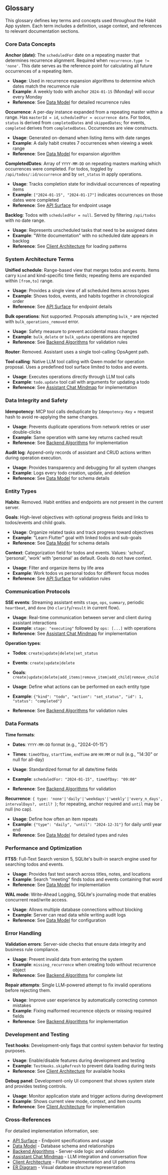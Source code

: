 ## Glossary

This glossary defines key terms and concepts used throughout the Habit App system. Each term includes a definition, usage context, and references to relevant documentation sections.

### Core Data Concepts

**Anchor (date)**: The `scheduledFor` date on a repeating master that determines recurrence alignment. Required when `recurrence.type != 'none'`. This date serves as the reference point for calculating all future occurrences of a repeating item.

- **Usage**: Used in recurrence expansion algorithms to determine which dates match the recurrence rule
- **Example**: A weekly todo with anchor `2024-01-15` (Monday) will occur every Monday
- **Reference**: See [Data Model](./data_model.md#recurrence-system) for detailed recurrence rules

**Occurrence**: A per-day instance expanded from a repeating master within a range. Has `masterId = id`, `scheduledFor = occurrence date`. For todos, `status` is derived from `completedDates` and `skippedDates`; for events, `completed` derives from `completedDates`. Occurrences are view constructs.

- **Usage**: Generated on-demand when listing items with date ranges
- **Example**: A daily habit creates 7 occurrences when viewing a week range
- **Reference**: See [Data Model](./data_model.md#occurrence-expansion) for expansion algorithm

**CompletedDates**: Array of `YYYY-MM-DD` on repeating masters marking which occurrences were completed. For todos, toggled by `/api/todos/:id/occurrence` and by `set_status` in apply operations.

- **Usage**: Tracks completion state for individual occurrences of repeating items
- **Example**: `["2024-01-15", "2024-01-17"]` indicates occurrences on those dates were completed
- **Reference**: See [API Surface](./api_surface.md#update-todo-occurrence) for endpoint usage

**Backlog**: Todos with `scheduledFor = null`. Served by filtering `/api/todos` with no date range.

- **Usage**: Represents unscheduled tasks that need to be assigned dates
- **Example**: "Write documentation" with no scheduled date appears in backlog
- **Reference**: See [Client Architecture](./client_architecture.md#data-loading-patterns) for loading patterns

### System Architecture Terms

**Unified schedule**: Range-based view that merges todos and events. Items carry `kind` and kind-specific time fields; repeating items are expanded within `[from,to]` range.

- **Usage**: Provides a single view of all scheduled items across types
- **Example**: Shows todos, events, and habits together in chronological order
- **Reference**: See [API Surface](./api_surface.md#unified-schedule) for endpoint details

**Bulk operations**: Not supported. Proposals attempting `bulk_*` are rejected with `bulk_operations_removed` error.

- **Usage**: Safety measure to prevent accidental mass changes
- **Example**: `bulk_delete` or `bulk_update` operations are rejected
- **Reference**: See [Backend Algorithms](./backend_algorithms.md#operation-level-validation) for validation rules

**Router**: Removed. Assistant uses a single tool-calling OpsAgent path.

**Tool calling**: Native LLM tool calling with Qwen model for operation proposal. Uses a predefined tool surface limited to todos and events.

- **Usage**: Executes operations directly through LLM tool calls
- **Example**: `todo.update` tool call with arguments for updating a todo
- **Reference**: See [Assistant Chat Mindmap](./assistant_chat_mindmap.md#tool-calling-generation-algorithm) for implementation

### Data Integrity and Safety

**Idempotency**: MCP tool calls deduplicate by `Idempotency-Key` + request hash to avoid re-applying the same changes.

- **Usage**: Prevents duplicate operations from network retries or user double-clicks
- **Example**: Same operation with same key returns cached result
- **Reference**: See [Backend Algorithms](./backend_algorithms.md#idempotency-implementation) for implementation

**Audit log**: Append-only records of assistant and CRUD actions written during operation execution.

- **Usage**: Provides transparency and debugging for all system changes
- **Example**: Logs every todo creation, update, and deletion
- **Reference**: See [Data Model](./data_model.md#supporting-tables) for schema details

### Entity Types

**Habits**: Removed. Habit entities and endpoints are not present in the current server.

**Goals**: High-level objectives with optional progress fields and links to todos/events and child goals.

- **Usage**: Organize related tasks and track progress toward objectives
- **Example**: "Learn Flutter" goal with linked todos and sub-goals
- **Reference**: See [Data Model](./data_model.md#goal-schema) for schema details

**Context**: Categorization field for todos and events. Values: 'school', 'personal', 'work' with 'personal' as default. Goals do not have context.

- **Usage**: Filter and organize items by life area
- **Example**: Work todos vs personal todos for different focus modes
- **Reference**: See [API Surface](./api_surface.md#validation-rules) for validation rules

### Communication Protocols

**SSE events**: Streaming assistant emits `stage`, `ops`, `summary`, periodic `heartbeat`, and `done` (no `clarify`/`result` in current flow).

- **Usage**: Real-time communication between server and client during assistant interactions
- **Example**: `stage: "executing"` followed by `ops: [...]` with operations
- **Reference**: See [Assistant Chat Mindmap](./assistant_chat_mindmap.md#sse-stream-handling) for implementation

**Operation types**: 
- **Todos**: `create|update|delete|set_status`
- **Events**: `create|update|delete`
- **Goals**: `create|update|delete|add_items|remove_item|add_child|remove_child`

- **Usage**: Define what actions can be performed on each entity type
- **Example**: `{"kind": "todo", "action": "set_status", "id": 1, "status": "completed"}`
- **Reference**: See [Backend Algorithms](./backend_algorithms.md#operation-validation) for validation rules

### Data Formats

**Time formats**: 
- **Dates**: `YYYY-MM-DD` format (e.g., "2024-01-15")
- **Times**: `timeOfDay`, `startTime`, `endTime` are `HH:MM` or null (e.g., "14:30" or null for all-day)

- **Usage**: Standardized format for all date/time fields
- **Example**: `scheduledFor: "2024-01-15", timeOfDay: "09:00"`
- **Reference**: See [Backend Algorithms](./backend_algorithms.md#primitive-validators) for validation

**Recurrence**: `{ type: 'none'|'daily'|'weekdays'|'weekly'|'every_n_days', intervalDays?, until? }`; for repeating, anchor required and `until` may be null (no cap).

- **Usage**: Define how often an item repeats
- **Example**: `{"type": "daily", "until": "2024-12-31"}` for daily until year end
- **Reference**: See [Data Model](./data_model.md#recurrence-system) for detailed types and rules

### Performance and Optimization

**FTS5**: Full-Text Search version 5, SQLite's built-in search engine used for searching todos and events.

- **Usage**: Provides fast text search across titles, notes, and locations
- **Example**: Search "meeting" finds todos and events containing that word
- **Reference**: See [Data Model](./data_model.md#fts5-virtual-tables) for implementation

**WAL mode**: Write-Ahead Logging, SQLite's journaling mode that enables concurrent read/write access.

- **Usage**: Allows multiple database connections without blocking
- **Example**: Server can read data while writing audit logs
- **Reference**: See [Data Model](./data_model.md#database-configuration) for configuration

### Error Handling

**Validation errors**: Server-side checks that ensure data integrity and business rule compliance.

- **Usage**: Prevent invalid data from entering the system
- **Example**: `missing_recurrence` when creating todo without recurrence object
- **Reference**: See [Backend Algorithms](./backend_algorithms.md#error-messages-catalog) for complete list

**Repair attempts**: Single LLM-powered attempt to fix invalid operations before rejecting them.

- **Usage**: Improve user experience by automatically correcting common mistakes
- **Example**: Fixing malformed recurrence objects or missing required fields
- **Reference**: See [Backend Algorithms](./backend_algorithms.md#repair-algorithm) for implementation

### Development and Testing

**Test hooks**: Development-only flags that control system behavior for testing purposes.

- **Usage**: Enable/disable features during development and testing
- **Example**: `TestHooks.skipRefresh` to prevent data loading during tests
- **Reference**: See [Client Architecture](./client_architecture.md#test-hooks) for available hooks

**Debug panel**: Development-only UI component that shows system state and provides testing controls.

- **Usage**: Monitor application state and trigger actions during development
- **Example**: Shows current view mode, context, and item counts
- **Reference**: See [Client Architecture](./client_architecture.md#development-tools) for implementation

### Cross-References

For detailed implementation information, see:
- [API Surface](./api_surface.md) - Endpoint specifications and usage
- [Data Model](./data_model.md) - Database schema and relationships
- [Backend Algorithms](./backend_algorithms.md) - Server-side logic and validation
- [Assistant Chat Mindmap](./assistant_chat_mindmap.md) - LLM integration and conversation flow
- [Client Architecture](./client_architecture.md) - Flutter implementation and UI patterns
- [ER Diagram](./er_diagram.md) - Visual database structure representation



